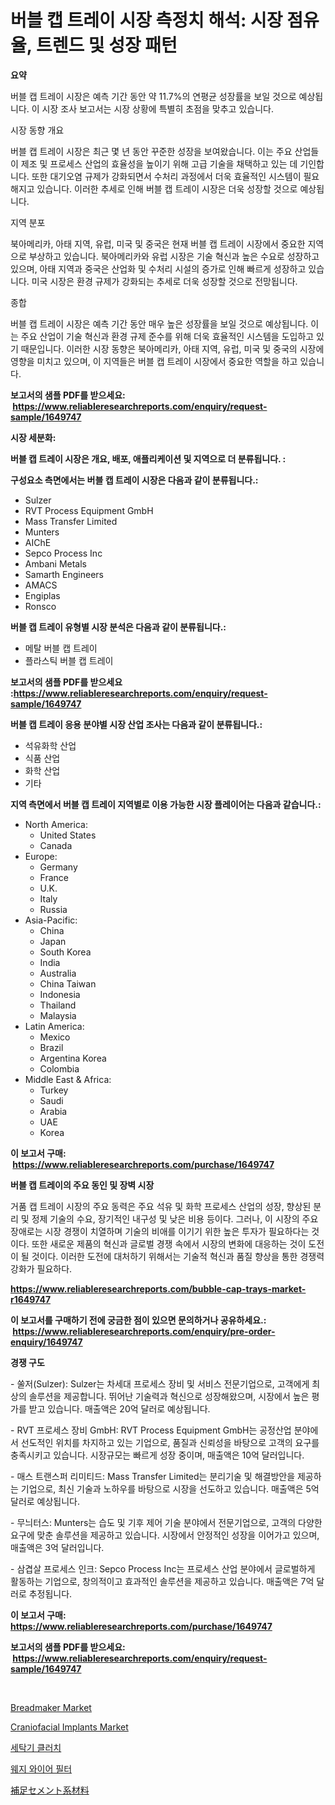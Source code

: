 <p><h1>버블 캡 트레이 시장 측정치 해석: 시장 점유율, 트렌드 및 성장 패턴</h1></p><p><strong>요약</strong></p>
<p><p>버블 캡 트레이 시장은 예측 기간 동안 약 11.7%의 연평균 성장률을 보일 것으로 예상됩니다. 이 시장 조사 보고서는 시장 상황에 특별히 초점을 맞추고 있습니다.</p><p>시장 동향 개요</p><p>버블 캡 트레이 시장은 최근 몇 년 동안 꾸준한 성장을 보여왔습니다. 이는 주요 산업들이 제조 및 프로세스 산업의 효율성을 높이기 위해 고급 기술을 채택하고 있는 데 기인합니다. 또한 대기오염 규제가 강화되면서 수처리 과정에서 더욱 효율적인 시스템이 필요해지고 있습니다. 이러한 추세로 인해 버블 캡 트레이 시장은 더욱 성장할 것으로 예상됩니다.</p><p>지역 분포</p><p>북아메리카, 아태 지역, 유럽, 미국 및 중국은 현재 버블 캡 트레이 시장에서 중요한 지역으로 부상하고 있습니다. 북아메리카와 유럽 시장은 기술 혁신과 높은 수요로 성장하고 있으며, 아태 지역과 중국은 산업화 및 수처리 시설의 증가로 인해 빠르게 성장하고 있습니다. 미국 시장은 환경 규제가 강화되는 추세로 더욱 성장할 것으로 전망됩니다.</p><p>종합</p><p>버블 캡 트레이 시장은 예측 기간 동안 매우 높은 성장률을 보일 것으로 예상됩니다. 이는 주요 산업이 기술 혁신과 환경 규제 준수를 위해 더욱 효율적인 시스템을 도입하고 있기 때문입니다. 이러한 시장 동향은 북아메리카, 아태 지역, 유럽, 미국 및 중국의 시장에 영향을 미치고 있으며, 이 지역들은 버블 캡 트레이 시장에서 중요한 역할을 하고 있습니다.</p></p>
<p><strong>보고서의 샘플 PDF를 받으세요: &nbsp;<a href="https://www.reliableresearchreports.com/enquiry/request-sample/1649747">https://www.reliableresearchreports.com/enquiry/request-sample/1649747</a></strong></p>
<p><strong>시장 세분화:</strong></p>
<p><strong> 버블 캡 트레이 시장은 개요, 배포, 애플리케이션 및 지역으로 더 분류됩니다. :</strong></p>
<p><strong>구성요소 측면에서는 버블 캡 트레이 시장은 다음과 같이 분류됩니다.:</strong></p>
<p><ul><li>Sulzer</li><li>RVT Process Equipment GmbH</li><li>Mass Transfer Limited</li><li>Munters</li><li>AIChE</li><li>Sepco Process Inc</li><li>Ambani Metals</li><li>Samarth Engineers</li><li>AMACS</li><li>Engiplas</li><li>Ronsco</li></ul></p>
<p><strong> 버블 캡 트레이 유형별 시장 분석은 다음과 같이 분류됩니다.:</strong></p>
<p><ul><li>메탈 버블 캡 트레이</li><li>플라스틱 버블 캡 트레이</li></ul></p>
<p><strong>보고서의 샘플 PDF를 받으세요 :<a href="https://www.reliableresearchreports.com/enquiry/request-sample/1649747">https://www.reliableresearchreports.com/enquiry/request-sample/1649747</a></strong></p>
<p><strong> 버블 캡 트레이 응용 분야별 시장 산업 조사는 다음과 같이 분류됩니다.:</strong></p>
<p><ul><li>석유화학 산업</li><li>식품 산업</li><li>화학 산업</li><li>기타</li></ul></p>
<p><strong>지역 측면에서 버블 캡 트레이 지역별로 이용 가능한 시장 플레이어는 다음과 같습니다.:</strong></p>
<p><ul>
    <li>
        North America:
        <ul>
            <li>United States</li>
            <li>Canada</li>
        </ul>
    </li>
    <li>
        Europe:
        <ul>
            <li>Germany</li>
            <li>France</li>
            <li>U.K.</li>
            <li>Italy</li>
            <li>Russia</li>
        </ul>
    </li>
    <li>
        Asia-Pacific:
        <ul>
            <li>China</li>
            <li>Japan</li>
            <li>South Korea</li>
            <li>India</li>
            <li>Australia</li>
            <li>China Taiwan</li>
            <li>Indonesia</li>
            <li>Thailand</li>
            <li>Malaysia</li>
        </ul>
    </li>
    <li>
        Latin America:
        <ul>
            <li>Mexico</li>
            <li>Brazil</li>
            <li>Argentina Korea</li>
            <li>Colombia</li>
        </ul>
    </li>
    <li>
        Middle East & Africa:
        <ul>
            <li>Turkey</li>
            <li>Saudi</li>
            <li>Arabia</li>
            <li>UAE</li>
            <li>Korea</li>
        </ul>
    </li>
    </ul></p>
<p><strong>이 보고서 구매: &nbsp;<a href="https://www.reliableresearchreports.com/purchase/1649747">https://www.reliableresearchreports.com/purchase/1649747</a></strong></p>
<p><strong>버블 캡 트레이의 주요 동인 및 장벽 시장</strong></p>
<p><p>거품 캡 트레이 시장의 주요 동력은 주요 석유 및 화학 프로세스 산업의 성장, 향상된 분리 및 정제 기술의 수요, 장기적인 내구성 및 낮은 비용 등이다. 그러나, 이 시장의 주요 장애로는 시장 경쟁이 치열하며 기술의 비애를 이기기 위한 높은 투자가 필요하다는 것이다. 또한 새로운 제품의 혁신과 글로벌 경쟁 속에서 시장의 변화에 대응하는 것이 도전이 될 것이다. 이러한 도전에 대처하기 위해서는 기술적 혁신과 품질 향상을 통한 경쟁력 강화가 필요하다.</p></p>
<p><strong><a href="https://www.reliableresearchreports.com/bubble-cap-trays-market-r1649747">https://www.reliableresearchreports.com/bubble-cap-trays-market-r1649747</a></strong></p>
<p><strong>이 보고서를 구매하기 전에 궁금한 점이 있으면 문의하거나 공유하세요.: &nbsp;<a href="https://www.reliableresearchreports.com/enquiry/pre-order-enquiry/1649747">https://www.reliableresearchreports.com/enquiry/pre-order-enquiry/1649747</a></strong></p>
<p><strong>경쟁 구도</strong></p>
<p><p>- 쑬저(Sulzer): Sulzer는 차세대 프로세스 장비 및 서비스 전문기업으로, 고객에게 최상의 솔루션을 제공합니다. 뛰어난 기술력과 혁신으로 성장해왔으며, 시장에서 높은 평가를 받고 있습니다. 매출액은 20억 달러로 예상됩니다.</p><p>- RVT 프로세스 장비 GmbH: RVT Process Equipment GmbH는 공정산업 분야에서 선도적인 위치를 차지하고 있는 기업으로, 품질과 신뢰성을 바탕으로 고객의 요구를 충족시키고 있습니다. 시장규모는 빠르게 성장 중이며, 매출액은 10억 달러입니다.</p><p>- 매스 트랜스퍼 리미티드: Mass Transfer Limited는 분리기술 및 해결방안을 제공하는 기업으로, 최신 기술과 노하우를 바탕으로 시장을 선도하고 있습니다. 매출액은 5억 달러로 예상됩니다.</p><p>- 무늬터스: Munters는 습도 및 기후 제어 기술 분야에서 전문기업으로, 고객의 다양한 요구에 맞춘 솔루션을 제공하고 있습니다. 시장에서 안정적인 성장을 이어가고 있으며, 매출액은 3억 달러입니다.</p><p>- 삼겹살 프로세스 인크: Sepco Process Inc는 프로세스 산업 분야에서 글로벌하게 활동하는 기업으로, 창의적이고 효과적인 솔루션을 제공하고 있습니다. 매출액은 7억 달러로 추정됩니다.</p></p>
<p><strong>이 보고서 구매: &nbsp; <a href="https://www.reliableresearchreports.com/purchase/1649747">https://www.reliableresearchreports.com/purchase/1649747</a></strong></p>
<p><strong>보고서의 샘플 PDF를 받으세요: &nbsp;<a href="https://www.reliableresearchreports.com/enquiry/request-sample/1649747">https://www.reliableresearchreports.com/enquiry/request-sample/1649747</a></strong><strong></strong></p>
<p>&nbsp;</p>
<p><p><a href="https://github.com/abdelrhmankishk22/Market-Research-Report-List-4/blob/main/breadmaker-market.md">Breadmaker Market</a></p><p><a href="https://www.linkedin.com/pulse/craniofacial-implants-market-comprehensive-assessment-type-application-75tqf?trackingId=BMp0SWQ8S%2FVU%2BlJZOioiRA%3D%3D">Craniofacial Implants Market</a></p><p><a href="https://medium.com/@mathieu.rico66/%EC%84%B8%ED%83%81%EA%B8%B0-%ED%81%B4%EB%9F%AC%EC%B9%98-%EC%8B%9C%EC%9E%A5%EC%9D%80-%EC%8B%9C%EC%9E%A5-%EC%A0%90%EC%9C%A0%EC%9C%A8-%EA%B7%9C%EB%AA%A8-%EB%B0%8F-2031%EB%85%84%EA%B9%8C%EC%A7%80-%EC%98%88%EC%83%81%EB%90%9C-%EC%98%88%EC%B8%A1%EC%97%90-%EC%B4%88%EC%A0%90%EC%9D%84-%EB%A7%9E%EC%B6%94%EA%B3%A0-%EC%9E%88%EC%8A%B5%EB%8B%88%EB%8B%A4-211fdf28888d">세탁기 클러치</a></p><p><a href="https://github.com/vsckjg50460/Market-Research-Report-List-1/blob/main/603687928735.md">웨지 와이어 필터</a></p><p><a href="https://github.com/EstelWisozk1/Market-Research-Report-List-1/blob/main/306963631271.md">補足セメント系材料</a></p></p>